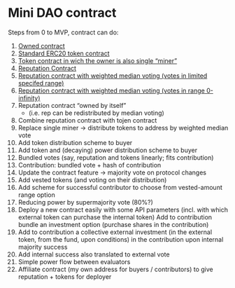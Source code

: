 # Mini DAO contract


Steps from 0 to MVP, contract can do:


1. [Owned contract](ownable.md)
2. [Standard ERC20 token contract](token.md)
3. [Token contract in wich the owner is also  single “miner”](mintabletoken.md)
4. [Reputation Contract](reputation.md)
5. [Reputation contract with weighted median voting (votes in limited specifed range)](votingcontract.md)
6. [Reputation contract with weighted median voting (votes in range 0-infinity)](votingcontract.md)
1. Reputation contract “owned by itself” 
    * (i.e. rep can be redistributed by median voting)
1. Combine reputation contract with tojen contract 
1. Replace single miner → distribute tokens to address by weighted median vote
1. Add token distribution scheme to buyer
1. Add token and (decaying) power distribution scheme to buyer
1. Bundled votes (say, reputation and tokens linearly; fits contribution)
1. Contribution: bundled vote + hash of contribution
1. Update the contract feature → majority vote on protocol changes 
1. Add vested tokens (and voting on their distribution)
1. Add scheme for successful contributor to choose from vested-amount range option
1.  Reducing power by supermajority vote (80%?)
1. Deploy a new contract easily with some API parameters (incl. with which external token can purchase the internal token)
Add to contribution bundle an investment option (purchase shares in the contribution)
1. Add to contribution a collective external investment (in the external token, from the fund, upon conditions) in the contribution upon internal majority success
1. Add internal success also translated to external vote
1. Simple power flow between evaluators
1. Affiliate contract (my own address for buyers / contributors) to give reputation + tokens for deployer

